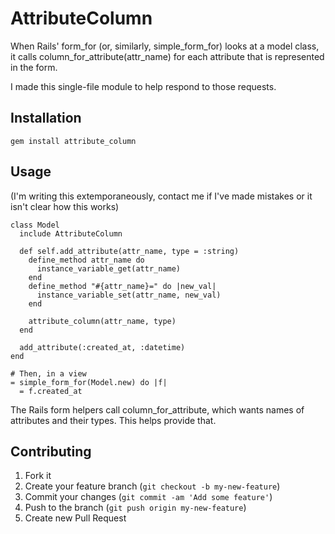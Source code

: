 # AttributeColumn

When Rails' form_for (or, similarly, simple_form_for) looks at a model class, it calls column_for_attribute(attr_name) for each attribute that is represented in the form.

I made this single-file module to help respond to those requests.

## Installation

    gem install attribute_column

## Usage

(I'm writing this extemporaneously, contact me if I've made mistakes or it isn't clear how this works)

    class Model
      include AttributeColumn

      def self.add_attribute(attr_name, type = :string)
        define_method attr_name do
          instance_variable_get(attr_name)
        end
        define_method "#{attr_name}=" do |new_val|
          instance_variable_set(attr_name, new_val)
        end

        attribute_column(attr_name, type)
      end

      add_attribute(:created_at, :datetime)
    end

    # Then, in a view
    = simple_form_for(Model.new) do |f|
      = f.created_at

The Rails form helpers call column_for_attribute, which wants names of attributes and their types. This helps provide that.

## Contributing

1. Fork it
2. Create your feature branch (`git checkout -b my-new-feature`)
3. Commit your changes (`git commit -am 'Add some feature'`)
4. Push to the branch (`git push origin my-new-feature`)
5. Create new Pull Request
